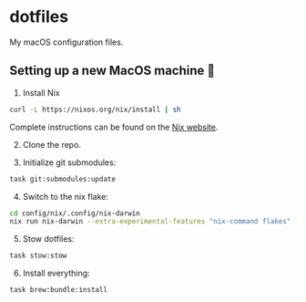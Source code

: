 # dotfiles

My macOS configuration files.

## Setting up a new MacOS machine 🚀

1. Install Nix

```sh
curl -L https://nixos.org/nix/install | sh
```

Complete instructions can be found on the [Nix website](https://nix.dev/install-nix).

2. Clone the repo.

3. Initialize git submodules:

```sh
task git:submodules:update
```

4. Switch to the nix flake:

```sh
cd config/nix/.config/nix-darwin
nix run nix-darwin --extra-experimental-features "nix-command flakes" -- switch --flake .#macbook
```

5. Stow dotfiles:

```sh
task stow:stow
```

6. Install everything:

```sh
task brew:bundle:install
```
